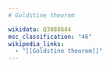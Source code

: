 ```yaml
---
# Goldstine theorem

wikidata: Q3088644
msc_classification: "46"
wikipedia_links:
  - "[[Goldstine theorem]]"
---
```

